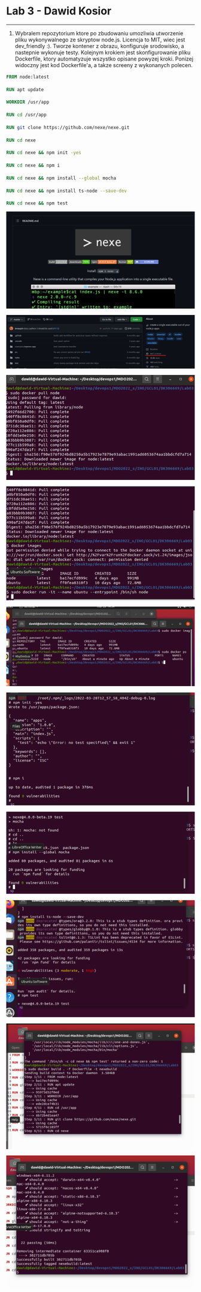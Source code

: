 # Lab 3 - Dawid Kosior
---

1. Wybralem repozytorium ktore po zbudowaniu umozliwia utworzenie pliku wykonywalnego ze skryptow node.js. Licencja to MIT, wiec jest dev_friendly :). Tworze kontener z obrazu, konfiguruje srodowisko, a nastepnie wykonuje testy. Kolejnym krokiem jest skonfigurowanie pliku Dockerfile, ktory automatyzuje wszystko opisane powyzej kroki. Ponizej widoczny jest kod Dockerfile'a, a takze screeny z wykonanych polecen.

```Dockerfile
FROM node:latest

RUN apt update

WORKDIR /usr/app

RUN cd /usr/app

RUN git clone https://github.com/nexe/nexe.git

RUN cd nexe

RUN cd nexe && npm init -yes

RUN cd nexe && npm i

RUN cd nexe && npm install --global mocha

RUN cd nexe && npm install ts-node --save-dev

RUN cd nexe && npm test

```

![hook](1.png)

![hook](2.png)

![hook](3.png)

![hook](4.png)

![hook](5.png)

![hook](6.png)

![hook](7.png)

![hook](8.png)

![hook](10.png)

![hook](11.png)
